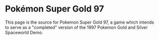 # Pokémon Super Gold 97

This page is the source for Pokemon Super Gold 97, a game which intends to serve as a "completed" version of the 1997 Pokemon Gold and Silver Spaceworld Demo.
